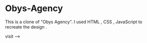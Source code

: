 # Obys-Agency


This is a clone of "Obys Agency".
I used HTML , CSS , JavaScript to recreate the design .

visit -->  
